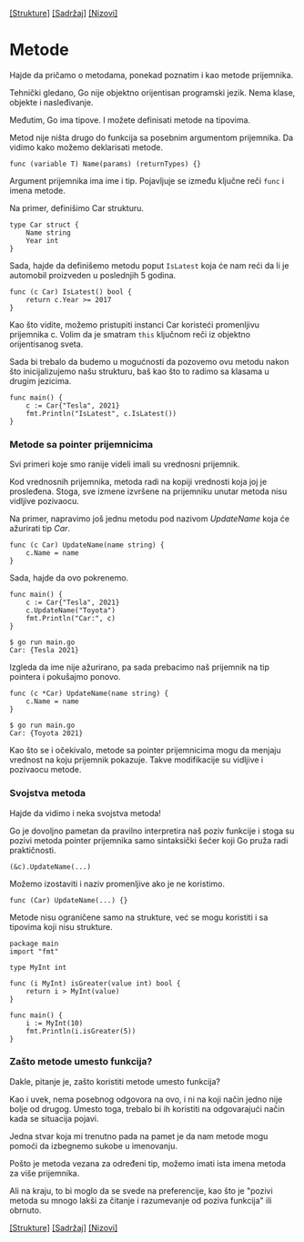 [[Strukture]](11_Strukture.md) [[Sadržaj]](toc.md) [[Nizovi]](13_Nizovi.md)

# Metode

Hajde da pričamo o metodama, ponekad poznatim i kao metode prijemnika.

Tehnički gledano, Go nije objektno orijentisan programski jezik. Nema klase, objekte i nasleđivanje.

Međutim, Go ima tipove. I možete definisati metode na tipovima.

Metod nije ništa drugo do funkcija sa posebnim argumentom prijemnika. Da vidimo kako možemo deklarisati metode.
```
func (variable T) Name(params) (returnTypes) {}
```
Argument prijemnika ima ime i tip. Pojavljuje se između ključne reči `func` i imena metode.

Na primer, definišimo Car strukturu.
```
type Car struct {
	Name string
	Year int
}
```
Sada, hajde da definišemo metodu poput `IsLatest` koja će nam reći da li je automobil proizveden u poslednjih 5 godina.
```
func (c Car) IsLatest() bool {
	return c.Year >= 2017
}
```
Kao što vidite, možemo pristupiti instanci Car koristeći promenljivu prijemnika c. Volim da je smatram `this` ključnom reči iz objektno orijentisanog sveta.

Sada bi trebalo da budemo u mogućnosti da pozovemo ovu metodu nakon što inicijalizujemo našu strukturu, baš kao što to radimo sa klasama u drugim jezicima.
```
func main() {
	c := Car{"Tesla", 2021}
	fmt.Println("IsLatest", c.IsLatest())
}
```
### Metode sa pointer prijemnicima

Svi primeri koje smo ranije videli imali su vrednosni prijemnik.

Kod vrednosnih prijemnika, metoda radi na kopiji vrednosti koja joj je prosleđena. Stoga, sve izmene izvršene na prijemniku unutar metoda nisu vidljive pozivaocu.

Na primer, napravimo još jednu metodu pod nazivom *UpdateName* koja će ažurirati tip *Car*.
```
func (c Car) UpdateName(name string) {
	c.Name = name
}
```
Sada, hajde da ovo pokrenemo.
```
func main() {
	c := Car{"Tesla", 2021}
	c.UpdateName("Toyota")
	fmt.Println("Car:", c)
}
```
	$ go run main.go
	Car: {Tesla 2021}

Izgleda da ime nije ažurirano, pa sada prebacimo naš prijemnik na tip pointera i pokušajmo ponovo.
```
func (c *Car) UpdateName(name string) {
	c.Name = name
}
```
	$ go run main.go
	Car: {Toyota 2021}

Kao što se i očekivalo, metode sa pointer prijemnicima mogu da menjaju vrednost na koju prijemnik pokazuje. Takve modifikacije su vidljive i pozivaocu metode.

### Svojstva metoda

Hajde da vidimo i neka svojstva metoda!

Go je dovoljno pametan da pravilno interpretira naš poziv funkcije i stoga su pozivi metoda pointer prijemnika samo sintaksički šećer koji Go pruža radi praktičnosti.
```
(&c).UpdateName(...)
```
Možemo izostaviti i naziv promenljive ako je ne koristimo.
```
func (Car) UpdateName(...) {}
```
Metode nisu ograničene samo na strukture, već se mogu koristiti i sa tipovima koji nisu strukture.
```
package main
import "fmt"

type MyInt int

func (i MyInt) isGreater(value int) bool {
	return i > MyInt(value)
}

func main() {
	i := MyInt(10)
	fmt.Println(i.isGreater(5))
}
```
### Zašto metode umesto funkcija?

Dakle, pitanje je, zašto koristiti metode umesto funkcija?

Kao i uvek, nema posebnog odgovora na ovo, i ni na koji način jedno nije bolje od drugog. Umesto toga, trebalo bi ih koristiti na odgovarajući način kada se situacija pojavi.

Jedna stvar koja mi trenutno pada na pamet je da nam metode mogu pomoći da izbegnemo sukobe u imenovanju.

Pošto je metoda vezana za određeni tip, možemo imati ista imena metoda za više prijemnika.

Ali na kraju, to bi moglo da se svede na preferencije, kao što je "pozivi metoda su mnogo lakši za čitanje i razumevanje od poziva funkcija" ili obrnuto.

[[Strukture]](11_Strukture.md) [[Sadržaj]](toc.md) [[Nizovi]](13_Nizovi.md)